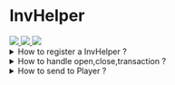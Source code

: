 <h1>InvHelper</h1>

<a href="https://www.php.net">
    <img src="https://img.shields.io/badge/PHP-777BB4?style=flat&logo=PHP&logoColor=white">
</a>

<a href="https://github.com/pmmp/Pocketmine-MP">
    <img src="https://img.shields.io/badge/PMMP-gray?style=flat">
</a>

<a href="https://github.com/poggit/devirion">
    <img src="https://img.shields.io/badge/Virion-gray?style=flat">
</a>

<details>
<summary>How to register a InvHelper ?</summary>
<div markdown="1">

```php
<?php

use DOHWI\InvHelper\InvHelper;

use pocketmine\plugin\PluginBase;

class YourPlugin extends PluginBase
{
    InvHelper::register($this);
}

?>
```

</div>
</details>

<details>
<summary>How to handle open,close,transaction ?</summary>
<div markdown="1">

```php
<?php

use DOHWI\InvHelper\Inventory\InventoryHelper;
use DOHWI\InvHelper\Inventory\InvHelperTransaction;

use pocketmine\player\Player;

class ExampleInventory extends InventoryHelper
{
    protected function openHandler(Player $player) : void
    {
        # Do Something
    }
    
    protected function closeHandler(Player $player) : void
    {
        # Do Something
    }
    
    public function transactionHandler(InvHelperTransaction $transaction) : void
    {
        $player = $transaction->getPlayer();
        $slot = $transaction->getSlot();
        $sourceItem = $transaction->getSourceItem();
        $targetItem = $transaction->getTargetItem();
        $transaction->cancel(); # if you want cancel
    }

?>
```

</div>
</details>

<details>
<summary>How to send to Player ?</summary>
<div markdown="1">

```php
<?php

use DOHWI\InvHelper\Type\InvHelperTypes;

$inv = new ExampleInventory(InvHelperTypes::TYPE);
$inv->send(Player,"Inventory Title");

?>
```

</div>
</details>
